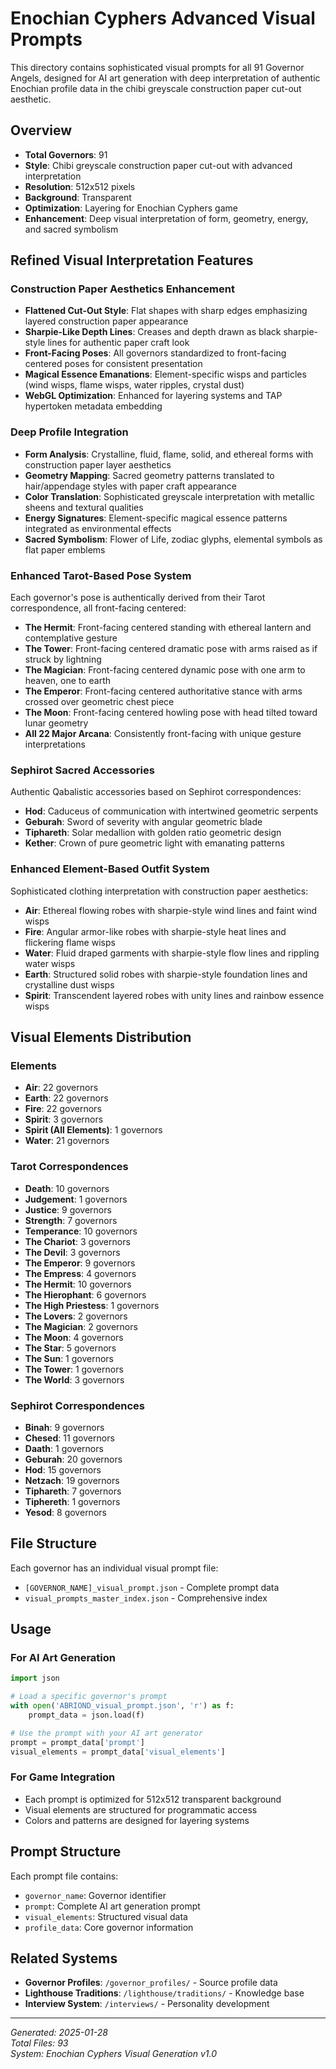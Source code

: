# Enochian Cyphers Advanced Visual Prompts

This directory contains sophisticated visual prompts for all 91 Governor Angels, designed for AI art generation with deep interpretation of authentic Enochian profile data in the chibi greyscale construction paper cut-out aesthetic.

## Overview

- **Total Governors**: 91
- **Style**: Chibi greyscale construction paper cut-out with advanced interpretation
- **Resolution**: 512x512 pixels
- **Background**: Transparent
- **Optimization**: Layering for Enochian Cyphers game
- **Enhancement**: Deep visual interpretation of form, geometry, energy, and sacred symbolism

## Refined Visual Interpretation Features

### Construction Paper Aesthetics Enhancement
- **Flattened Cut-Out Style**: Flat shapes with sharp edges emphasizing layered construction paper appearance
- **Sharpie-Like Depth Lines**: Creases and depth drawn as black sharpie-style lines for authentic paper craft look
- **Front-Facing Poses**: All governors standardized to front-facing centered poses for consistent presentation
- **Magical Essence Emanations**: Element-specific wisps and particles (wind wisps, flame wisps, water ripples, crystal dust)
- **WebGL Optimization**: Enhanced for layering systems and TAP hypertoken metadata embedding

### Deep Profile Integration
- **Form Analysis**: Crystalline, fluid, flame, solid, and ethereal forms with construction paper layer aesthetics
- **Geometry Mapping**: Sacred geometry patterns translated to hair/appendage styles with paper craft appearance
- **Color Translation**: Sophisticated greyscale interpretation with metallic sheens and textural qualities
- **Energy Signatures**: Element-specific magical essence patterns integrated as environmental effects
- **Sacred Symbolism**: Flower of Life, zodiac glyphs, elemental symbols as flat paper emblems

### Enhanced Tarot-Based Pose System
Each governor's pose is authentically derived from their Tarot correspondence, all front-facing centered:
- **The Hermit**: Front-facing centered standing with ethereal lantern and contemplative gesture
- **The Tower**: Front-facing centered dramatic pose with arms raised as if struck by lightning
- **The Magician**: Front-facing centered dynamic pose with one arm to heaven, one to earth
- **The Emperor**: Front-facing centered authoritative stance with arms crossed over geometric chest piece
- **The Moon**: Front-facing centered howling pose with head tilted toward lunar geometry
- **All 22 Major Arcana**: Consistently front-facing with unique gesture interpretations

### Sephirot Sacred Accessories
Authentic Qabalistic accessories based on Sephirot correspondences:
- **Hod**: Caduceus of communication with intertwined geometric serpents
- **Geburah**: Sword of severity with angular geometric blade
- **Tiphareth**: Solar medallion with golden ratio geometric design
- **Kether**: Crown of pure geometric light with emanating patterns

### Enhanced Element-Based Outfit System
Sophisticated clothing interpretation with construction paper aesthetics:
- **Air**: Ethereal flowing robes with sharpie-style wind lines and faint wind wisps
- **Fire**: Angular armor-like robes with sharpie-style heat lines and flickering flame wisps
- **Water**: Fluid draped garments with sharpie-style flow lines and rippling water wisps
- **Earth**: Structured solid robes with sharpie-style foundation lines and crystalline dust wisps
- **Spirit**: Transcendent layered robes with unity lines and rainbow essence wisps

## Visual Elements Distribution

### Elements
- **Air**: 22 governors
- **Earth**: 22 governors
- **Fire**: 22 governors
- **Spirit**: 3 governors
- **Spirit (All Elements)**: 1 governors
- **Water**: 21 governors

### Tarot Correspondences
- **Death**: 10 governors
- **Judgement**: 1 governors
- **Justice**: 9 governors
- **Strength**: 7 governors
- **Temperance**: 10 governors
- **The Chariot**: 3 governors
- **The Devil**: 3 governors
- **The Emperor**: 9 governors
- **The Empress**: 4 governors
- **The Hermit**: 10 governors
- **The Hierophant**: 6 governors
- **The High Priestess**: 1 governors
- **The Lovers**: 2 governors
- **The Magician**: 2 governors
- **The Moon**: 4 governors
- **The Star**: 5 governors
- **The Sun**: 1 governors
- **The Tower**: 1 governors
- **The World**: 3 governors

### Sephirot Correspondences
- **Binah**: 9 governors
- **Chesed**: 11 governors
- **Daath**: 1 governors
- **Geburah**: 20 governors
- **Hod**: 15 governors
- **Netzach**: 19 governors
- **Tiphareth**: 7 governors
- **Tiphereth**: 1 governors
- **Yesod**: 8 governors


## File Structure

Each governor has an individual visual prompt file:
- `[GOVERNOR_NAME]_visual_prompt.json` - Complete prompt data
- `visual_prompts_master_index.json` - Comprehensive index

## Usage

### For AI Art Generation
```python
import json

# Load a specific governor's prompt
with open('ABRIOND_visual_prompt.json', 'r') as f:
    prompt_data = json.load(f)

# Use the prompt with your AI art generator
prompt = prompt_data['prompt']
visual_elements = prompt_data['visual_elements']
```

### For Game Integration
- Each prompt is optimized for 512x512 transparent background
- Visual elements are structured for programmatic access
- Colors and patterns are designed for layering systems

## Prompt Structure

Each prompt file contains:
- `governor_name`: Governor identifier
- `prompt`: Complete AI art generation prompt
- `visual_elements`: Structured visual data
- `profile_data`: Core governor information

## Related Systems

- **Governor Profiles**: `/governor_profiles/` - Source profile data
- **Lighthouse Traditions**: `/lighthouse/traditions/` - Knowledge base
- **Interview System**: `/interviews/` - Personality development

---

*Generated: 2025-01-28*  
*Total Files: 93*  
*System: Enochian Cyphers Visual Generation v1.0*

